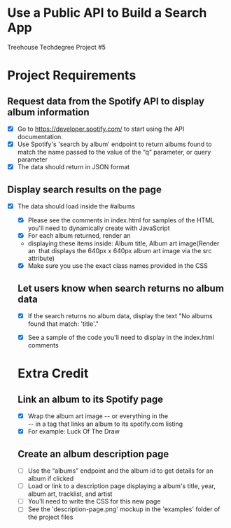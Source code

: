 # Use a Public API to Build a Search App
Treehouse Techdegree Project #5

Project Requirements
====================

## Request data from the Spotify API to display album information
- [x] Go to https://developer.spotify.com/ to start using the API documentation.
- [x] Use Spotify's 'search by album' endpoint to return albums found to match the name passed to the value of the “q” parameter, or query parameter
- [x] The data should return in JSON format

## Display search results on the page
- [x] The data should load inside the #albums <ul>
- [x] Please see the comments in index.html for samples of the HTML you'll need to dynamically create with JavaScript
- [x] For each album returned, render an <li> displaying these items inside: Album title, Album art image(Render an <img> that displays the 640px x 640px album art image via the src attribute)
- [x] Make sure you use the exact class names provided in the CSS

## Let users know when search returns no album data
- [x] If the search returns no album data, display the text "No albums found that match: 'title'."
- [x] See a sample of the code you'll need to display in the index.html comments


# Extra Credit
## Link an album to its Spotify page
- [x] Wrap the album art image -- or everything in the <li> -- in a <a> tag that links an album to its spotify.com listing
- [x] For example: Luck Of The Draw
## Create an album description page
- [ ] Use the “albums” endpoint and the album id to get details for an album if clicked
- [ ] Load or link to a description page displaying a album's title, year, album art, tracklist, and artist
- [ ] You'll need to write the CSS for this new page
- [ ] See the 'description-page.png' mockup in the 'examples' folder of the project files
